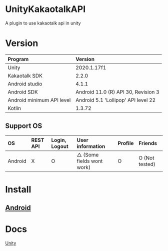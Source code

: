 # UnityKakaotalkAPI

A plugin to use kakaotalk api in unity

# Version

| Program                   | Version                             |
| :------------------------ | :---------------------------------- |
| Unity                     | 2020.1.17f1                         |
| Kakaotalk SDK             | 2.2.0                               |
| Android studio            | 4.1.1                               |
| Android SDK               | Android 11.0 (R) API 30, Revision 3 |
| Android minimum API level | Android 5.1 'Lollipop' API level 22 |
| Kotlin                    | 1.3.72                              |

## Support OS

| OS       | REST API | Login, Logout | User information           | Profile | Friends        |
| :------- | :------- | :------------ | :------------------------- | :------ | :------------- |
| Android  | X        | O             | △ (Some fields wont work) | O       | O (Not tested) |

# Install

## [Android](Doc/Install/Android.md)

# Docs
[Unity](Doc/Unity.md)